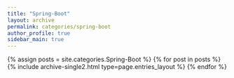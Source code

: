 ```yaml
---
title: "Spring-Boot"
layout: archive
permalink: categories/spring-boot
author_profile: true
sidebar_main: true
---
```


{% assign posts = site.categories.Spring-Boot %}
{% for post in posts %} {% include archive-single2.html type=page.entries_layout %} {% endfor %}

